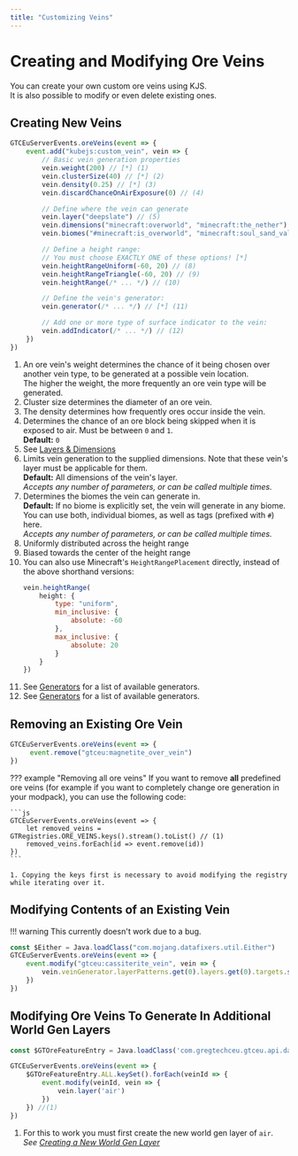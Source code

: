 ```yaml
---
title: "Customizing Veins"
---
```



# Creating and Modifying Ore Veins

You can create your own custom ore veins using KJS.  
It is also possible to modify or even delete existing ones.


## Creating New Veins

```js title="server_scripts/custom_ore_vein.js"
GTCEuServerEvents.oreVeins(event => {
    event.add("kubejs:custom_vein", vein => {
        // Basic vein generation properties
        vein.weight(200) // [*] (1)
        vein.clusterSize(40) // [*] (2)
        vein.density(0.25) // [*] (3)
        vein.discardChanceOnAirExposure(0) // (4)

        // Define where the vein can generate
        vein.layer("deepslate") // (5)
        vein.dimensions("minecraft:overworld", "minecraft:the_nether") // (6)
        vein.biomes("#minecraft:is_overworld", "minecraft:soul_sand_valley") // (7)

        // Define a height range:
        // You must choose EXACTLY ONE of these options! [*]
        vein.heightRangeUniform(-60, 20) // (8)
        vein.heightRangeTriangle(-60, 20) // (9)
        vein.heightRange(/* ... */) // (10)

        // Define the vein's generator:
        vein.generator(/* ... */) // [*] (11)

        // Add one or more type of surface indicator to the vein:
        vein.addIndicator(/* ... */) // (12)
    })
})
```

1. An ore vein's weight determines the chance of it being chosen over another vein type, to be generated at a possible vein location.  
   The higher the weight, the more frequently an ore vein type will be generated.
2. Cluster size determines the diameter of an ore vein.
3. The density determines how frequently ores occur inside the vein.
4. Determines the chance of an ore block being skipped when it is exposed to air. Must be between `0` and `1`.  
   **Default:** `0`
5. See [Layers & Dimensions](./04-Layers-and-Dimensions.md)
6. Limits vein generation to the supplied dimensions. Note that these vein's layer must be applicable for them.  
   **Default:** All dimensions of the vein's layer.
   <br>
   _Accepts any number of parameters, or can be called multiple times._
7. Determines the biomes the vein can generate in.  
   **Default:** If no biome is explicitly set, the vein will generate in any biome.
   <br>
   You can use both, individual biomes, as well as tags (prefixed with `#`) here.
   <br>
   _Accepts any number of parameters, or can be called multiple times._
8. Uniformly distributed across the height range
9. Biased towards the center of the height range
10. You can also use Minecraft's `HeightRangePlacement` directly, instead of the above shorthand versions:  
    ```js
    vein.heightRange(
        height: {
            type: "uniform",
            min_inclusive: {
                absolute: -60
            },
            max_inclusive: {
                absolute: 20
            }
        }
    })
    ```
11. See [Generators](./02-Generators.md#vein-generators) for a list of available generators.
12. See [Generators](./02-Generators.md#indicator-generators) for a list of available generators.

## Removing an Existing Ore Vein

```js title="server_scripts/remove_ore_vein.js"
GTCEuServerEvents.oreVeins(event => {
     event.remove("gtceu:magnetite_over_vein") 
})
```


??? example "Removing all ore veins"
    If you want to remove **all** predefined ore veins (for example if you want to completely change ore generation
    in your modpack), you can use the following code:

    ```js
    GTCEuServerEvents.oreVeins(event => {
        let removed_veins = GTRegistries.ORE_VEINS.keys().stream().toList() // (1)
        removed_veins.forEach(id => event.remove(id))
    })
    ```

    1. Copying the keys first is necessary to avoid modifying the registry while iterating over it.


## Modifying Contents of an Existing Vein

!!! warning
    This currently doesn't work due to a bug.

```js title="modify_ore_vein.js"
const $Either = Java.loadClass("com.mojang.datafixers.util.Either")
GTCEuServerEvents.oreVeins(event => {
    event.modify("gtceu:cassiterite_vein", vein => {
        vein.veinGenerator.layerPatterns.get(0).layers.get(0).targets.set(0, $Either.right(GTMaterials.get('diamond')))
    })
})
```


## Modifying Ore Veins To Generate In Additional World Gen Layers

```js title="ore_vein_modify_worl_gen_layers.js"
const $GTOreFeatureEntry = Java.loadClass('com.gregtechceu.gtceu.api.data.worldgen.GTOreFeatureEntry')

GTCEuServerEvents.oreVeins(event => {
    $GTOreFeatureEntry.ALL.keySet().forEach(veinId => {
        event.modify(veinId, vein => {
            vein.layer('air')
        })
    }) //(1)
})
```

1. For this to work you must first create the new world gen layer of `air`.  
   _See [Creating a New World Gen Layer](./03-Layers-and-Dimensions.md#creating-a-new-world-gen-layer)_

